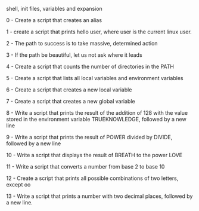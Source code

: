 shell, init files, variables and expansion



0 - Create a script that creates an alias

1 - create a script that prints hello user, where user is the current linux user.

2 - The path to success is to take massive, determined action

3 - If the path be beautiful, let us not ask where it leads

4 - Create a script that counts the number of directories in the PATH

5 - Create a script that lists all local variables and environment variables

6 - Create a script that creates a new local variable

7 - Create a script that creates a new global variable

8 - Write a script that prints the result of the addition of 128 with the value stored in the environment variable TRUEKNOWLEDGE, followed by a new line

9 - Write a script that prints the result of POWER divided by DIVIDE, followed by a new line

10 - Write a script that displays the result of BREATH to the power LOVE

11 - Write a script that converts a number from base 2 to base 10

12 - Create a script that prints all possible combinations of two letters, except oo

13 - Write a script that prints a number with two decimal places, followed by a new line.

